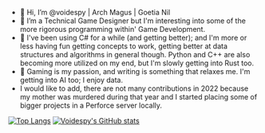 - 👋 Hi, I’m @voidespy | Arch Magus | Goetia Nil
- 👀 I’m a Technical Game Designer but I'm interesting into some of the more rigorous programming within' Game Development.
- 🌱 I've been using C# for a while (and getting better); and I'm more or less having fun getting concepts to work, getting better at data structures and algorithms in general though. Python and C++ are also becoming more utilized on my end, but I'm slowly getting into Rust too.
- 💞️ Gaming is my passion, and writing is something that relaxes me. I'm getting into AI too; I enjoy data.
- I would like to add, there are not many contributions in 2022 because my mother was murdered during that year and I started placing some of bigger projects in a Perforce server locally.

[![Top Langs](https://github-readme-stats.vercel.app/api/top-langs/?username=voidespy&langs_count=8&theme=midnight-purple)](https://github.com/voidespy/github-readme-stats) [![Voidespy's GitHub stats](https://github-readme-stats.vercel.app/api?username=voidespy&count_private=true&show_icons=true&theme=midnight-purple)](https://github.com/voidespy/github-readme-stats)

<!---
voidespy/voidespy is a ✨ special ✨ repository because its `README.md` (this file) appears on your GitHub profile.
You can click the Preview link to take a look at your changes.
--->
